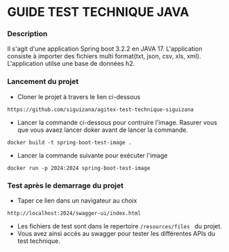 # GUIDE TEST TECHNIQUE JAVA

### Description
Il s'agit d'une application Spring boot 3.2.2 en JAVA 17.
L'application consiste à importer des fichiers multi format(txt, json, csv, xls, xml).
L'application utilse une base de données h2. 

### Lancement du projet

* Cloner le projet à travers le lien ci-dessous
```
https://github.com/siguizana/agitex-test-technique-siguizana
```
* Lancer la commande ci-dessous pour contruire l'image.
Rasurer vous que vous avaez lancer doker avant de lancer la commande.
```
docker build -t spring-boot-test-image .
```
* Lancer la commande suivante pour exécuter l'image
```
docker run -p 2024:2024 spring-boot-test-image
```
### Test après le demarrage du projet
* Taper ce lien dans un navigateur au choix
````
http://localhost:2024/swagger-ui/index.html
````
* Les fichiers de test sont dans le repertoire ```/resources/files ``` du projet.
* Vous avez ainsi accès au swagger pour tester les différentes APIs du test technique.
